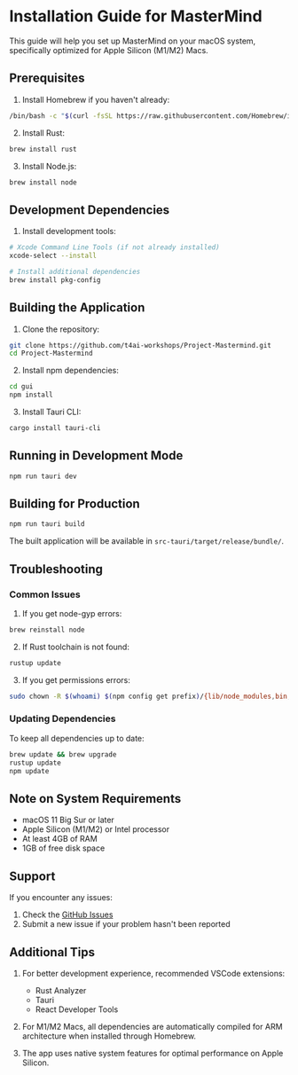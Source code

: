 # Installation Guide for MasterMind

This guide will help you set up MasterMind on your macOS system, specifically optimized for Apple Silicon (M1/M2) Macs.

## Prerequisites

1. Install Homebrew if you haven't already:
```bash
/bin/bash -c "$(curl -fsSL https://raw.githubusercontent.com/Homebrew/install/HEAD/install.sh)"
```

2. Install Rust:
```bash
brew install rust
```

3. Install Node.js:
```bash
brew install node
```

## Development Dependencies

1. Install development tools:
```bash
# Xcode Command Line Tools (if not already installed)
xcode-select --install

# Install additional dependencies
brew install pkg-config
```

## Building the Application

1. Clone the repository:
```bash
git clone https://github.com/t4ai-workshops/Project-Mastermind.git
cd Project-Mastermind
```

2. Install npm dependencies:
```bash
cd gui
npm install
```

3. Install Tauri CLI:
```bash
cargo install tauri-cli
```

## Running in Development Mode

```bash
npm run tauri dev
```

## Building for Production

```bash
npm run tauri build
```

The built application will be available in `src-tauri/target/release/bundle/`.

## Troubleshooting

### Common Issues

1. If you get node-gyp errors:
```bash
brew reinstall node
```

2. If Rust toolchain is not found:
```bash
rustup update
```

3. If you get permissions errors:
```bash
sudo chown -R $(whoami) $(npm config get prefix)/{lib/node_modules,bin,share}
```

### Updating Dependencies

To keep all dependencies up to date:
```bash
brew update && brew upgrade
rustup update
npm update
```

## Note on System Requirements

- macOS 11 Big Sur or later
- Apple Silicon (M1/M2) or Intel processor
- At least 4GB of RAM
- 1GB of free disk space

## Support

If you encounter any issues:
1. Check the [GitHub Issues](https://github.com/t4ai-workshops/Project-Mastermind/issues)
2. Submit a new issue if your problem hasn't been reported

## Additional Tips

1. For better development experience, recommended VSCode extensions:
   - Rust Analyzer
   - Tauri
   - React Developer Tools

2. For M1/M2 Macs, all dependencies are automatically compiled for ARM architecture when installed through Homebrew.

3. The app uses native system features for optimal performance on Apple Silicon.